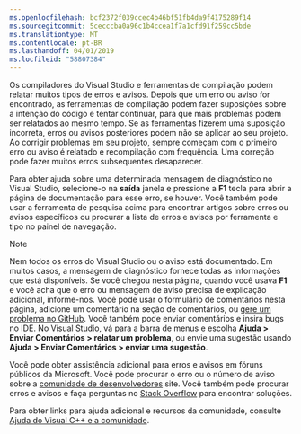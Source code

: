 ```yaml
---
ms.openlocfilehash: bcf2372f039ccec4b46bf51fb4da9f4175289f14
ms.sourcegitcommit: 5cecccba0a96c1b4ccea1f7a1cfd91f259cc5bde
ms.translationtype: MT
ms.contentlocale: pt-BR
ms.lasthandoff: 04/01/2019
ms.locfileid: "58807384"
---
```

Os compiladores do Visual Studio e ferramentas de compilação podem relatar muitos tipos de erros e avisos. Depois que um erro ou aviso for encontrado, as ferramentas de compilação podem fazer suposições sobre a intenção do código e tentar continuar, para que mais problemas podem ser relatados ao mesmo tempo. Se as ferramentas fizerem uma suposição incorreta, erros ou avisos posteriores podem não se aplicar ao seu projeto. Ao corrigir problemas em seu projeto, sempre começam com o primeiro erro ou aviso é relatado e recompilação com frequência. Uma correção pode fazer muitos erros subsequentes desaparecer.

Para obter ajuda sobre uma determinada mensagem de diagnóstico no Visual Studio, selecione-o na **saída** janela e pressione a **F1** tecla para abrir a página de documentação para esse erro, se houver. Você também pode usar a ferramenta de pesquisa acima para encontrar artigos sobre erros ou avisos específicos ou procurar a lista de erros e avisos por ferramenta e tipo no painel de navegação.

> [!NOTE]
> Nem todos os erros do Visual Studio ou o aviso está documentado. Em muitos casos, a mensagem de diagnóstico fornece todas as informações que está disponíveis. Se você chegou nesta página, quando você usava **F1** e você acha que o erro ou mensagem de aviso precisa de explicação adicional, informe-nos. Você pode usar o formulário de comentários nesta página, adicione um comentário na seção de comentários, ou [gere um problema no GitHub](https://github.com/MicrosoftDocs/cpp-docs/issues). Você também pode enviar comentários e insira bugs no IDE. No Visual Studio, vá para a barra de menus e escolha **Ajuda > Enviar Comentários > relatar um problema**, ou envie uma sugestão usando **Ajuda > Enviar Comentários > enviar uma sugestão**.

Você pode obter assistência adicional para erros e avisos em fóruns públicos da Microsoft. Você pode procurar o erro ou o número de aviso sobre a [comunidade de desenvolvedores](https://developercommunity.visualstudio.com/spaces/8/index.html) site. Você também pode procurar erros e avisos e faça perguntas no [Stack Overflow](http://stackoverflow.com/) para encontrar soluções.

Para obter links para ajuda adicional e recursos da comunidade, consulte [Ajuda do Visual C++ e a comunidade](../../overview/visual-cpp-help-and-community.md).